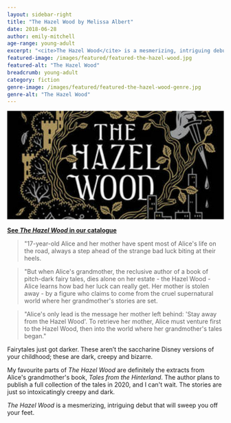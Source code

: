 ```yaml
---
layout: sidebar-right
title: "The Hazel Wood by Melissa Albert"
date: 2018-06-28
author: emily-mitchell
age-range: young-adult
excerpt: "<cite>The Hazel Wood</cite> is a mesmerizing, intriguing debut that will sweep you off your feet."
featured-image: /images/featured/featured-the-hazel-wood.jpg
featured-alt: "The Hazel Wood"
breadcrumb: young-adult
category: fiction
genre-image: /images/featured/featured-the-hazel-wood-genre.jpg
genre-alt: "The Hazel Wood"
---
```


![The Hazel Wood](/images/featured/featured-the-hazel-wood.jpg)

**[See <cite>The Hazel Wood</cite> in our catalogue](https://suffolk.spydus.co.uk/cgi-bin/spydus.exe/ENQ/OPAC/BIBENQ?BRN=2315879)**

> "17-year-old Alice and her mother have spent most of Alice's life on the road, always a step ahead of the strange bad luck biting at their heels.

> "But when Alice's grandmother, the reclusive author of a book of pitch-dark fairy tales, dies alone on her estate - the Hazel Wood - Alice learns how bad her luck can really get. Her mother is stolen away - by a figure who claims to come from the cruel supernatural world where her grandmother's stories are set.

> "Alice's only lead is the message her mother left behind: 'Stay away from the Hazel Wood'. To retrieve her mother, Alice must venture first to the Hazel Wood, then into the world where her grandmother's tales began."

Fairytales just got darker. These aren’t the saccharine Disney versions of your childhood; these are dark, creepy and bizarre.

My favourite parts of <cite>The Hazel Wood</cite> are definitely the extracts from Alice's grandmother's book, <cite>Tales from the Hinterland</cite>. The author plans to publish a full collection of the tales in 2020, and I can't wait. The stories are just so intoxicatingly creepy and dark.

<cite>The Hazel Wood</cite> is a mesmerizing, intriguing debut that will sweep you off your feet.
